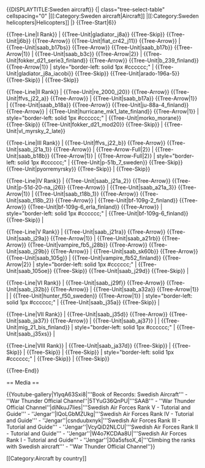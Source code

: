 {{DISPLAYTITLE:Sweden aircraft}}
{| class="tree-select-table" cellspacing="0"
|[[:Category:Sweden aircraft|Aircraft]]
|[[:Category:Sweden helicopters|Helicopters]]
|}
{{Tree-Start|6}}

{{Tree-Line|I Rank}}
|
{{Tree-Unit|gladiator_j8a}}
{{Tree-Skip}}
{{Tree-Unit|j6b}}
{{Tree-Arrow}}
{{Tree-Unit|fiat_cr42_j11}}
{{Tree-Arrow}}
|
{{Tree-Unit|saab_b17bs}}
{{Tree-Arrow}}
{{Tree-Unit|saab_b17b}}
{{Tree-Arrow|1}}
|
{{Tree-Unit|saab_b3c}}
{{Tree-Arrow|2}}
|
{{Tree-Unit|fokker_d21_serie3_finland}}
{{Tree-Arrow}}
{{Tree-Unit|b_239_finland}}
{{Tree-Arrow|1}}
| style="border-left: solid 1px #cccccc;" |
{{Tree-Unit|gladiator_j8a_iacobi}}
{{Tree-Skip}}
{{Tree-Unit|arado-196a-5}}
{{Tree-Skip}}
|
{{Tree-Skip}}

{{Tree-Line|II Rank}}
|
{{Tree-Unit|re_2000_j20}}
{{Tree-Arrow}}
{{Tree-Unit|ffvs_j22_a}}
{{Tree-Arrow}}
|
{{Tree-Unit|saab_b17a}}
{{Tree-Arrow|1}}
|
{{Tree-Unit|saab_b18a}}
{{Tree-Arrow}}
{{Tree-Unit|ju-88a-4_finland}}
{{Tree-Arrow}}
|
{{Tree-Unit|hurricane_mk1_late_finland}}
{{Tree-Arrow|1}}
| style="border-left: solid 1px #cccccc;" |
{{Tree-Unit|morko_morane}}
{{Tree-Skip}}
{{Tree-Unit|fokker_d21_mod20}}
{{Tree-Skip}}
|
{{Tree-Unit|vl_myrsky_2_late}}

{{Tree-Line|III Rank}}
|
{{Tree-Unit|ffvs_j22_b}}
{{Tree-Arrow}}
{{Tree-Unit|saab_j21a_1}}
{{Tree-Arrow}}
|
{{Tree-Arrow-Full|2}}
|
{{Tree-Unit|saab_b18b}}
{{Tree-Arrow|1}}
|
{{Tree-Arrow-Full|2}}
| style="border-left: solid 1px #cccccc;" |
{{Tree-Unit|p-51b_7_sweden}}
{{Tree-Skip}}
{{Tree-Unit|pyorremyrsky}}
{{Tree-Skip}}
|
{{Tree-Skip}}

{{Tree-Line|IV Rank}}
|
{{Tree-Unit|saab_j21a_2}}
{{Tree-Arrow}}
{{Tree-Unit|p-51d-20-na_j26}}
{{Tree-Arrow}}
|
{{Tree-Unit|saab_a21a_3}}
{{Tree-Arrow|1}}
|
{{Tree-Unit|saab_t18b_1}}
{{Tree-Arrow}}
{{Tree-Unit|saab_t18b_2}}
{{Tree-Arrow}}
|
{{Tree-Unit|bf-109g-2_finland}}
{{Tree-Arrow}}
{{Tree-Unit|bf-109g-6_erla_finland}}
{{Tree-Arrow}}
| style="border-left: solid 1px #cccccc;" |
{{Tree-Unit|bf-109g-6_finland}}
{{Tree-Skip}}
|

{{Tree-Line|V Rank}}
|
{{Tree-Unit|saab_j21ra}}
{{Tree-Arrow}}
{{Tree-Unit|saab_j29a}}
{{Tree-Arrow|1}}
|
{{Tree-Unit|saab_a21rb}}
{{Tree-Arrow}}
{{Tree-Unit|vampire_fb5_j28b}}
{{Tree-Arrow}}
{{Tree-Unit|saab_j29b}}
{{Tree-Arrow}}
|
{{Tree-Unit|saab_sk60b}}
{{Tree-Arrow}}
{{Tree-Unit|saab_105g}}
|
{{Tree-Unit|vampire_fb52_finland}}
{{Tree-Arrow|2}}
| style="border-left: solid 1px #cccccc;" |
{{Tree-Unit|saab_105oe}}
{{Tree-Skip}}
{{Tree-Unit|saab_j29d}}
{{Tree-Skip}}
|

{{Tree-Line|VI Rank}}
|
{{Tree-Unit|saab_j29f}}
{{Tree-Arrow}}
{{Tree-Unit|saab_j32b}}
{{Tree-Arrow}}
|
{{Tree-Unit|saab_a32a}}
{{Tree-Arrow|1}}
|
|
{{Tree-Unit|hunter_f50_sweden}}
{{Tree-Arrow|1}}
| style="border-left: solid 1px #cccccc;" |
{{Tree-Unit|saab_j35a}}
{{Tree-Skip}}
|

{{Tree-Line|VII Rank}}
|
{{Tree-Unit|saab_j35d}}
{{Tree-Arrow}}
{{Tree-Unit|saab_ja37}}
{{Tree-Arrow}}
|
{{Tree-Unit|saab_aj37}}
|
|
{{Tree-Unit|mig_21_bis_finland}}
| style="border-left: solid 1px #cccccc;" |
{{Tree-Unit|saab_j35xs}}
|

{{Tree-Line|VIII Rank}}
|
{{Tree-Unit|saab_ja37d}}
{{Tree-Skip}}
|
{{Tree-Skip}}
|
{{Tree-Skip}}
|
{{Tree-Skip}}
| style="border-left: solid 1px #cccccc;" |
{{Tree-Skip}}
|
{{Tree-Skip}}

{{Tree-End}}

== Media ==

<!-- ''Excellent additions to the article would be video guides, screenshots from the game, and photos.'' -->

{{Youtube-gallery|YlyqA63Sxi8|'''Book of Records: Swedish Aircraft''' - ''War Thunder Official Channel''|5TYuG36QnPU|'''SAAB''' - ''War Thunder Official Channel''|diNkuJ7lies|'''Swedish Air Forces Rank V - Tutorial and Guide''' - ''Jengar''|lQoLGbMZUkg|'''Swedish Air Forces Rank IV - Tutorial and Guide''' - ''Jengar''|csnduubxnyk|'''Swedish Air Forces Rank III - Tutorial and Guide''' - ''Jengar''|VcyQiD2NLCU|'''Swedish Air Forces Rank II - Tutorial and Guide''' - ''Jengar''|W4o7KCDAa8U|'''Swedish Air Forces Rank I - Tutorial and Guide''' - ''Jengar''|30a5sfsoX_4|'''Climbing the ranks with Swedish aircraft''' - ''War Thunder Official Channel''}}

[[Category:Aircraft by country]]
